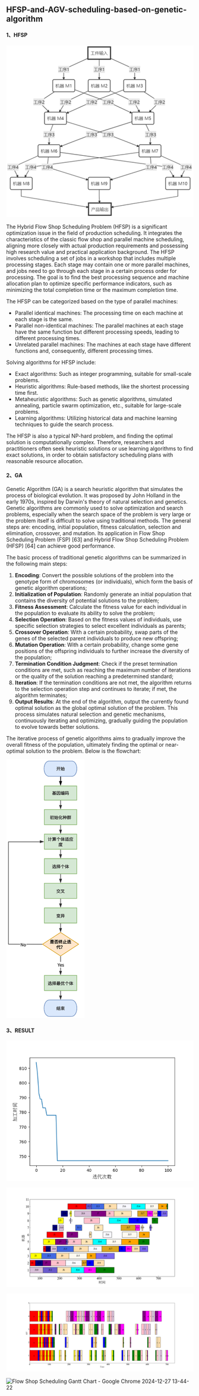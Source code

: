 ## HFSP-and-AGV-scheduling-based-on-genetic-algorithm

#### 1、HFSP

![image-20241202141732030](./README.assets/image-20241202141732030.png)

The Hybrid Flow Shop Scheduling Problem (HFSP) is a significant optimization issue in the field of production scheduling. It integrates the characteristics of the classic flow shop and parallel machine scheduling, aligning more closely with actual production requirements and possessing high research value and practical application background. The HFSP involves scheduling a set of jobs in a workshop that includes multiple processing stages. Each stage may contain one or more parallel machines, and jobs need to go through each stage in a certain process order for processing. The goal is to find the best processing sequence and machine allocation plan to optimize specific performance indicators, such as minimizing the total completion time or the maximum completion time.

The HFSP can be categorized based on the type of parallel machines:

- Parallel identical machines: The processing time on each machine at each stage is the same.
- Parallel non-identical machines: The parallel machines at each stage have the same function but different processing speeds, leading to different processing times.
- Unrelated parallel machines: The machines at each stage have different functions and, consequently, different processing times.

Solving algorithms for HFSP include:

- Exact algorithms: Such as integer programming, suitable for small-scale problems.
- Heuristic algorithms: Rule-based methods, like the shortest processing time first.
- Metaheuristic algorithms: Such as genetic algorithms, simulated annealing, particle swarm optimization, etc., suitable for large-scale problems.
- Learning algorithms: Utilizing historical data and machine learning techniques to guide the search process.

The HFSP is also a typical NP-hard problem, and finding the optimal solution is computationally complex. Therefore, researchers and practitioners often seek heuristic solutions or use learning algorithms to find exact solutions, in order to obtain satisfactory scheduling plans with reasonable resource allocation.

#### 2、GA

Genetic Algorithm (GA) is a search heuristic algorithm that simulates the process of biological evolution. It was proposed by John Holland in the early 1970s, inspired by Darwin's theory of natural selection and genetics. Genetic algorithms are commonly used to solve optimization and search problems, especially when the search space of the problem is very large or the problem itself is difficult to solve using traditional methods. The general steps are: encoding, initial population, fitness calculation, selection and elimination, crossover, and mutation. Its application in Flow Shop Scheduling Problem (FSP) [63] and Hybrid Flow Shop Scheduling Problem (HFSP) [64] can achieve good performance.

The basic process of traditional genetic algorithms can be summarized in the following main steps:

1. **Encoding**: Convert the possible solutions of the problem into the genotype form of chromosomes (or individuals), which form the basis of genetic algorithm operations;
2. **Initialization of Population**: Randomly generate an initial population that contains the diversity of potential solutions to the problem;
3. **Fitness Assessment**: Calculate the fitness value for each individual in the population to evaluate its ability to solve the problem;
4. **Selection Operation**: Based on the fitness values of individuals, use specific selection strategies to select excellent individuals as parents;
5. **Crossover Operation**: With a certain probability, swap parts of the genes of the selected parent individuals to produce new offspring;
6. **Mutation Operation**: With a certain probability, change some gene positions of the offspring individuals to further increase the diversity of the population;
7. **Termination Condition Judgment**: Check if the preset termination conditions are met, such as reaching the maximum number of iterations or the quality of the solution reaching a predetermined standard;
8. **Iteration**: If the termination conditions are not met, the algorithm returns to the selection operation step and continues to iterate; if met, the algorithm terminates;
9. **Output Results**: At the end of the algorithm, output the currently found optimal solution as the global optimal solution of the problem. This process simulates natural selection and genetic mechanisms, continuously iterating and optimizing, gradually guiding the population to evolve towards better solutions.

The iterative process of genetic algorithms aims to gradually improve the overall fitness of the population, ultimately finding the optimal or near-optimal solution to the problem. Below is the flowchart:

![image-20241202141955285](./README.assets/image-20241202141955285.png)

#### 3、RESULT



![image-20240911142518445](./README.assets/image-20240911142518445.png)

![image-20240911142554600](./README.assets/image-20240911142554600.png)



![image-20240911142620629](./README.assets/image-20240911142620629.png)

![Flow Shop Scheduling Gantt Chart - Google Chrome 2024-12-27 13-44-22](./README.assets/12.gif)
